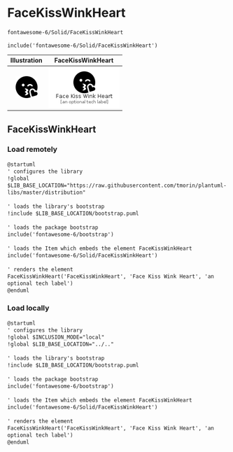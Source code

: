# FaceKissWinkHeart


```text
fontawesome-6/Solid/FaceKissWinkHeart
```

```text
include('fontawesome-6/Solid/FaceKissWinkHeart')
```



| Illustration | FaceKissWinkHeart |
| :---: | :---: |
| ![illustration for Illustration](../../fontawesome-6/Solid/FaceKissWinkHeart.png) | ![illustration for FaceKissWinkHeart](../../fontawesome-6/Solid/FaceKissWinkHeart.Local.png) |




## FaceKissWinkHeart

### Load remotely
```plantuml
@startuml
' configures the library
!global $LIB_BASE_LOCATION="https://raw.githubusercontent.com/tmorin/plantuml-libs/master/distribution"

' loads the library's bootstrap
!include $LIB_BASE_LOCATION/bootstrap.puml

' loads the package bootstrap
include('fontawesome-6/bootstrap')

' loads the Item which embeds the element FaceKissWinkHeart
include('fontawesome-6/Solid/FaceKissWinkHeart')

' renders the element
FaceKissWinkHeart('FaceKissWinkHeart', 'Face Kiss Wink Heart', 'an optional tech label')
@enduml
```

### Load locally
```plantuml
@startuml
' configures the library
!global $INCLUSION_MODE="local"
!global $LIB_BASE_LOCATION="../.."

' loads the library's bootstrap
!include $LIB_BASE_LOCATION/bootstrap.puml

' loads the package bootstrap
include('fontawesome-6/bootstrap')

' loads the Item which embeds the element FaceKissWinkHeart
include('fontawesome-6/Solid/FaceKissWinkHeart')

' renders the element
FaceKissWinkHeart('FaceKissWinkHeart', 'Face Kiss Wink Heart', 'an optional tech label')
@enduml
```


